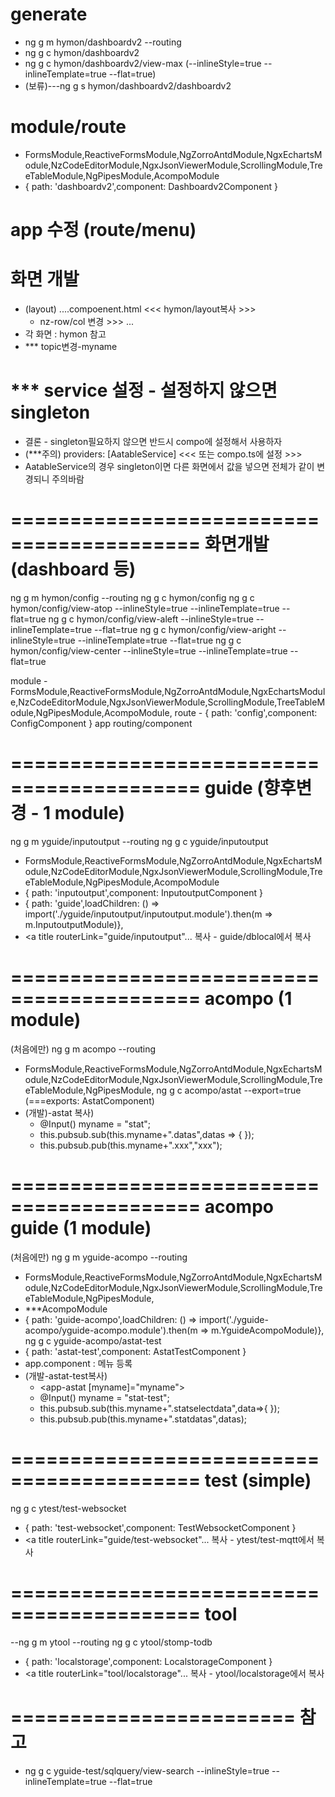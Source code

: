# generate
- ng g m hymon/dashboardv2 --routing
- ng g c hymon/dashboardv2
- ng g c hymon/dashboardv2/view-max (--inlineStyle=true --inlineTemplate=true --flat=true)
- (보류)---ng g s hymon/dashboardv2/dashboardv2
# module/route
  - FormsModule,ReactiveFormsModule,NgZorroAntdModule,NgxEchartsModule,NzCodeEditorModule,NgxJsonViewerModule,ScrollingModule,TreeTableModule,NgPipesModule,AcompoModule
  - { path: 'dashboardv2',component: Dashboardv2Component }
# app 수정 (route/menu)
# 화면 개발
- (layout) ....compoenent.html <<< hymon/layout복사 >>>
  -	nz-row/col 변경 >>> <app-dashboardv2-form></app-dashboardv2-form> ...
- 각 화면 : hymon 참고
- *** topic변경-myname
# *** service 설정 - 설정하지 않으면 singleton
- 결론 - singleton필요하지 않으면 반드시 compo에 설정해서 사용하자
- (***주의) providers: [AatableService] <<< 또는 compo.ts에 설정 >>>
- AatableService의 경우 singleton이면 다른 화면에서 값을 넣으면 전체가 같이 변경되니 주의바람


# ========================================== 화면개발 (dashboard 등)
ng g m hymon/config --routing
ng g c hymon/config
ng g c hymon/config/view-atop --inlineStyle=true --inlineTemplate=true --flat=true
ng g c hymon/config/view-aleft --inlineStyle=true --inlineTemplate=true --flat=true
ng g c hymon/config/view-aright --inlineStyle=true --inlineTemplate=true --flat=true
ng g c hymon/config/view-center --inlineStyle=true --inlineTemplate=true --flat=true

module - FormsModule,ReactiveFormsModule,NgZorroAntdModule,NgxEchartsModule,NzCodeEditorModule,NgxJsonViewerModule,ScrollingModule,TreeTableModule,NgPipesModule,AcompoModule,
route - { path: 'config',component: ConfigComponent }
app routing/component


# ========================================== guide (향후변경 - 1 module)
ng g m yguide/inputoutput --routing
ng g c yguide/inputoutput
  - FormsModule,ReactiveFormsModule,NgZorroAntdModule,NgxEchartsModule,NzCodeEditorModule,NgxJsonViewerModule,ScrollingModule,TreeTableModule,NgPipesModule,AcompoModule
  - { path: 'inputoutput',component: InputoutputComponent }
  - { path: 'guide',loadChildren: () => import('./yguide/inputoutput/inputoutput.module').then(m => m.InputoutputModule)},
  - <a title routerLink="guide/inputoutput"...
복사 - guide/dblocal에서 복사


# #############################################################################
# ========================================== acompo (1 module)
(처음에만) ng g m acompo --routing
  - FormsModule,ReactiveFormsModule,NgZorroAntdModule,NgxEchartsModule,NzCodeEditorModule,NgxJsonViewerModule,ScrollingModule,TreeTableModule,NgPipesModule,
ng g c acompo/astat --export=true (===exports: AstatComponent)
 - (개발)-astat 복사)
   - @Input() myname = "stat";
   - this.pubsub.sub(this.myname+".datas",datas => { });
   - this.pubsub.pub(this.myname+".xxx","xxx");    
# ========================================== acompo guide (1 module)
(처음에만) ng g m yguide-acompo --routing
  - FormsModule,ReactiveFormsModule,NgZorroAntdModule,NgxEchartsModule,NzCodeEditorModule,NgxJsonViewerModule,ScrollingModule,TreeTableModule,NgPipesModule,
  - ***AcompoModule
  - { path: 'guide-acompo',loadChildren: () => import('./yguide-acompo/yguide-acompo.module').then(m => m.YguideAcompoModule)},
ng g c yguide-acompo/astat-test
  - { path: 'astat-test',component: AstatTestComponent }
  - app.component : 메뉴 등록
  - (개발-astat-test복사) 
    - <app-astat [myname]="myname"></app-astat>
    - @Input() myname = "stat-test";
    - this.pubsub.sub(this.myname+".statselectdata",data=>{ });
    - this.pubsub.pub(this.myname+".statdatas",datas);
          





# #############################################################################
# ========================================== test (simple)
ng g c ytest/test-websocket
  - { path: 'test-websocket',component: TestWebsocketComponent }
  - <a title routerLink="guide/test-websocket"...
복사 - ytest/test-mqtt에서 복사

# ========================================== tool
--ng g m ytool --routing
ng g c ytool/stomp-todb
  - { path: 'localstorage',component: LocalstorageComponent }
  - <a title routerLink="tool/localstorage"...
복사 - ytool/localstorage에서 복사




# ======================== 참고
- ng g c yguide-test/sqlquery/view-search --inlineStyle=true --inlineTemplate=true --flat=true



